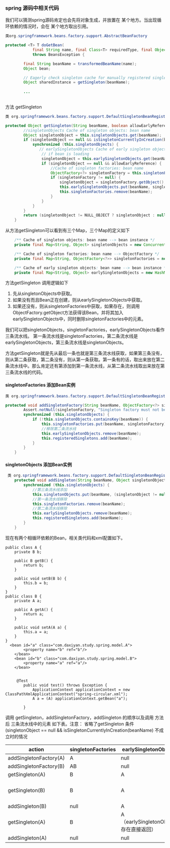 
### spring 源码中相关代码
我们可以猜测spring源码肯定也会先将对象生成，并放置在 某个地方。当出现循环依赖的情况时，会在 某个地方取出引用。


```java
类org.springframework.beans.factory.support.AbstractBeanFactory 

protected <T> T doGetBean(
			final String name, final Class<T> requiredType, final Object[] args, boolean typeCheckOnly)
			throws BeansException {

		final String beanName = transformedBeanName(name);
		Object bean;

		// Eagerly check singleton cache for manually registered singletons.
		Object sharedInstance = getSingleton(beanName);
		
		...
		
```
方法 getSingleton
```java
类 org.springframework.beans.factory.support.DefaultSingletonBeanRegistry

protected Object getSingleton(String beanName, boolean allowEarlyReference) {
	    //singletonObjects Cache of singleton objects: bean name
		Object singletonObject = this.singletonObjects.get(beanName);
		if (singletonObject == null && isSingletonCurrentlyInCreation(beanName)) {
			synchronized (this.singletonObjects) {
               // earlySingletonObjects Cache of early singleton objects: bean name
                // if bean is loading
				singletonObject = this.earlySingletonObjects.get(beanName);
				if (singletonObject == null && allowEarlyReference) {
				    //Cache of singleton factories: bean name
					ObjectFactory<?> singletonFactory = this.singletonFactories.get(beanName);
					if (singletonFactory != null) {
						singletonObject = singletonFactory.getObject();
						this.earlySingletonObjects.put(beanName, singletonObject);
						this.singletonFactories.remove(beanName);
					}
				}
			}
		}
		return (singletonObject != NULL_OBJECT ? singletonObject : null);
	}
```
从方法getSingleton可以看到有三个Map，三个Map的定义如下
```java
	/** Cache of singleton objects: bean name --> bean instance */
	private final Map<String, Object> singletonObjects = new ConcurrentHashMap<String, Object>(256);

	/** Cache of singleton factories: bean name --> ObjectFactory */
	private final Map<String, ObjectFactory<?>> singletonFactories = new HashMap<String, ObjectFactory<?>>(16);

	/** Cache of early singleton objects: bean name --> bean instance */
	private final Map<String, Object> earlySingletonObjects = new HashMap<String, Object>(16);
```
方法getSingleton 调用逻辑如下
1. 先从singletonObjects中获取。
2. 如果没有而且Bean正在创建，则从earlySingletonObjects中获取。
3. 如果还没有，则从singletonFactories中获取，如果存在，则调用ObjectFactory.getObject方法获得该Bean，并将其加入earlySingletonObjects中，同时删除singletonFactories中的元素。

我们可以把singletonObjects，singletonFactories，earlySingletonObjects看作三条流水线。
第一条流水线是singletonFactories，第二条流水线是earlySingletonObjects，第三条流水线是singletonObjects。

方法getSingleton就是先从最后一条也就是第三条流水线获取，如果第三条没有，则从第二条获取，第二条没有，则从第一条获取。第一条有的话，取出来放在第二条流水线中。那么肯定还有第添加到第一条流水线，从第二条流水线取出来放在第三条流水线的代码。


#### singletonFactories 添加Bean实例
```java
类 org.springframework.beans.factory.support.DefaultSingletonBeanRegistry 

protected void addSingletonFactory(String beanName, ObjectFactory<?> singletonFactory) {
		Assert.notNull(singletonFactory, "Singleton factory must not be null");
		synchronized (this.singletonObjects) {
			if (!this.singletonObjects.containsKey(beanName)) {
				this.singletonFactories.put(beanName, singletonFactory);
				//移除第二条流水线
				this.earlySingletonObjects.remove(beanName);
				this.registeredSingletons.add(beanName);
			}
		}
	}

```

#### singletonObjects 添加Bean实例
```java
 类 org.springframework.beans.factory.support.DefaultSingletonBeanRegistry
	protected void addSingleton(String beanName, Object singletonObject) {
		synchronized (this.singletonObjects) {
		    //第三条流水线添加
			this.singletonObjects.put(beanName, (singletonObject != null ? singletonObject : NULL_OBJECT));
			//第一条流水线移除
			this.singletonFactories.remove(beanName);
			//第二条流水线移除
			this.earlySingletonObjects.remove(beanName);
			this.registeredSingletons.add(beanName);
		}
	}
```
现在有两个相循环依赖的Bean，相关类代码和xml配置如下。
```
public class A {
    private B b;

    public B getB() {
        return b;
    }

    public void setB(B b) {
        this.b = b;
    }
}
public class B {
    private A a;

    public A getA() {
        return a;
    }

    public void setA(A a) {
        this.a = a;
    }
}
  <bean id="a" class="com.daxiyan.study.spring.model.A">
        <property name="b" ref="b"/>
    </bean>
    <bean id="b" class="com.daxiyan.study.spring.model.B">
        <property name="a" ref="a"/>
    </bean>
    
    
     @Test
        public void test() throws Exception {
            ApplicationContext applicationContext = new ClassPathXmlApplicationContext("spring-circular.xml");
            A a = (A) applicationContext.getBean("a");
    
        }

```
调用 getSingleton，addSingletonFactory，addSingleton 的顺序以及调用 方法后 三条流水线中的元素 如下表。注意：
省略了getSingleton 条件 (singletonObject == null && isSingletonCurrentlyInCreation(beanName) 不成立时的情况

action | singletonFactories  | earlySingletonObjects | singletonObjects
---|---|---|---
addSingletonFactory(A)  | A | null | null
addSingletonFactory(B)  | AB | null | null
getSingleton(A) | B | A | null
getSingleton(B) | B | A | null  （allowEarlyReference为false）
addSingleton(B) | null | A | B
getSingleton(A) | B | A  （earlySingletonObjects存在直接返回）| null 
addSingleton(A) | null | null | AB